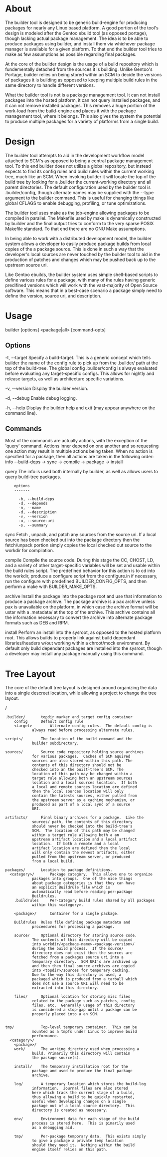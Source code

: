 About
=====

The builder tool is designed to be generic build-engine for producing packages
for nearly any Linux based platform.  A good portion of the tool's design is
modeled after the Gentoo ebuild tool (as opposed portage), though lacking
actual package management.  The idea is to be able to produce packages using
builder, and install them via whichever package manager is available for a
given platform.  To that end the builder tool tries to make as few assumptions
as possible regarding final packages.

At the core of the builder design is the usage of a build repository which is
fundementally detached from the sources it is building.  Unlike Gentoo's
Portage, builder relies on being stored within an SCM to decide the versions of
packages it is building as opposed to keeping multiple build rules in the same
directory to handle different versions.

What the builder tool is not is a package management tool.  It can not install
packages into the hosted platform, it can not query installed packages, and it
can not remove installed packages.  This removes a huge portion of the
work-load from the build-engine and places it with the package management tool,
where it belongs.  This also gives the system the potential to produce multiple
packages for a variety of platforms from a single build.

Design
======

The builder tool attempts to aid in the development workflow model attached to
SCM's as opposed to being a central package management tool.  To this end
builder does not utilize a global repository, but instead expects to find its
config rules and build rules within the current working tree, much like an SCM.
When invoking builder it will locate the top of the build tree by looking for a
.builder the current-working directory and all parent directories.  The default
configuration used by the builder tool is .builder/config, though alternate
names may be supplied with the --type argument to the builder command.  This is
useful for changing things like global CFLAGS to enable debugging, profiling,
or tune optimizations.

The builder tool uses make as the job-engine allowing packages to be compiled
in parallel.  The Makefile used by make is dynamically constructed by builder
and the final output tries to conform to the very sparse POSIX Makefile
standard.  To that end there are no GNU Make assumptions.

In being able to work with a distributed development model, the builder system
allows a developer to easily produce package builds from local copies of the a
package source.  This is done in such a way that the developer's local sources
are never touched by the builder tool to aid in the production of patches and
changes which may be pushed back up to the upstream source uri.

Like Gentoo ebuilds, the builder system uses simple shell-based scripts to
define various rules for a package, with many of the rules having generic
predifined versions which will work with the vast-majority of Open Source
software.  This means that in a best-case scenario a package simply need to
define the version, source uri, and description.

Usage
=====

builder [options] <package|all> <command> [command-opts]

Options
-------

 -t, --target	Specify a build-target.  This is a generic concept which tells
		builder the name of the config rule to pick up from the
		.builder/ path at the top of the build-tree.  The global config
		.builder/config is always evaluated before evaluating any
		target-specific configs.  This allows for nightly and release
		targets, as well as architecture specific variations.

 -v, --version	Display the builder version.

 -d, --debug	Enable debug logging.

 -h, --help	Display the builder help and exit (may appear anywhere on the
		command line).

Commands
--------

Most of the commands are actually actions, with the exception of the 'query'
command.  Actions inner depend on one another and so requesting one action may
result in multiple actions being taken.  When no action is specified for a
package, then all actions are taken in the following order:
info --build-deps -> sync -> compile -> package -> install

  query		The info is used both internally by builder, as well as allows
		users to query build-tree packages.

		options
		-------

		  -b, --build-deps
		  -d, --depends
		  -n, --name
		  -d, --description
		  -v, --version
		  -u, --source-uri
		  -s, --summary

  sync		Fetch , unpack, and patch any sources from the source uri.  If
		a local source has been checked out into the package directory
		then the fetch/unpack portion simply copies the local checked
		out source to the workdir for compilation.

  compile	Compile the source code.  During this stage the CC, CHOST, LD,
		and a variety of other target-specific variables will be set
		and usable within the build rules script. The predefined
		behavior for this action is to cd into the workdir, produce a
		configure script from the configure.in if necessary, run the
		configure with predefined BUILDER_CONFIG_OPTS, and then perform
		a make with BUILDER_MAKE_OPTS.

  archive	Install the package into the package root and use that
		information to produce a package archive.  The package archive
		is a pax archive unless pax is unavailable on the platform, in
		which case the archive format will be ustar with a .metadata/
		at the top of the archive.  This archive contains all the
		information necessary to convert the archive into alternate
		package formats such as DEB and RPM.

  install	Perform an install into the sysroot, as opposed to the hosted
		platform root.  This allows builds to properly link against
		build dependant libraries/headers w/out working within a
		chroot/mock environment.  By default only build dependant
		packages are installed into the sysroot, though a developer may
		install any package manually using this command.

Tree Layout
===========

The core of the default tree layout is designed around organizing the data into
a single descreet location, while allowing a project to change the tree layout.

<topdir>/

	.builder/		topdir marker and target config container
	    config		Default config rule
	    <target>		Alternate config rules.  The default config is
				always read before processing alternate rules.

	scripts/		The location of the build command and the
				builder subdirectory.

	sources/		Source code repository holding source archives
				for various packages.  Caches of SCM aquired
				sources are also stored within this path. The
				contents of this directory should not be
				checked into an the built-tree's SCM. The
				location of this path may be changed within a
				target rule allowing both an upstream sources
				location and a local sources location.  If both
				a local and remote sources location are defined
				then the local sources location will only
				contain the latests sources, either pulled from
				the upstream server as a caching mechanism, or
				produced as part of a local sync of a source
				URI.

	artifacts/		Final binary archives for a package.  Like the
				sources/ path, the contents of this directory
				should never be checked into the build-tree's
				SCM.  The location of this path may be changed
				within a target rule allowing both a an
				upstream artifact location and a local artifact
				location.  If both a remote and a local
				artifact location are defined then the local
				will only contain the newest artifacts, either
				pulled from the upstream server, or produced
				from a local build.

	packages/		Location to package definitions.
	  <category>/		Package category.  This allows one to organize
				packages into groups.  One of the nice things
				about package categories is that they can have
				an explicit Buildrule file which is
				automatically read before reading per-package
				Buildrules.
	    .buildrules		Per-Category build rules shared by all packages
				within this <category>.

	    <package>/		Container for a single package.

		Buildrules	Rules file defining package metadata and
				proceedures for processing a package.

		source/		Optional directory for storing source code.
				The contents of this directory will be copied
				into workdir/<package-name>-<package-version>/
				during the build process.  If the source/
				directory does not exist then the sources are
				fetched from a packages source uri into a
				temporary directory.  SCM URI's are archived up
				and then then final source archives are copied
				into <topdir>/sources for temporary caching.
				Due to the way this directory is used, a
				packaged which is produced from a tarball which
				does not use a source URI will need to be
				extracted into this directory.

		files/		Optional location for storing misc files
				related to the package such as patches, config
				files, etc.  Generally usage of this directory
				is considered a stop-gap until a package can be
				properly placed into a an SCM.


	tmp/			Top-level temporary container.  This can be
				mounted as a tmpfs under Linux to improve build
				performance.
	  <category>/
	    <package>/
		work/		The working directory used when processing a
				build. Primarily this directory will contain
				the package source(s).

		install/	The temporary installation root for the
				package and used to produce the final package
				archive.

		log/		A temporary location which stores the build-log
				information.  Journal files are also stored
				here which track the current stage of a build,
				thus allowing a build to be quickly restarted,
				useful when developing changes on a single
				package out of a local source directory.  This
				directory is created as necessary.

		env/		Environment data for each stage of the build
				process is stored here.  This is pimarily used
				as a debugging aid.

		tmp/		Per-package temporary data.  This exists simply
				to give a package a private temp location
				should they need it.  Nothing within the build
				engine itself relies on this path.
